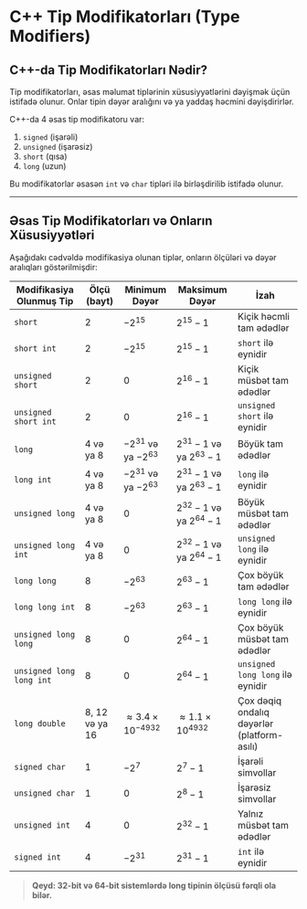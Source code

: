 # C++ Tip Modifikatorları (Type Modifiers)

## C++-da Tip Modifikatorları Nədir?

Tip modifikatorları, əsas məlumat tiplərinin xüsusiyyətlərini dəyişmək üçün istifadə olunur. Onlar tipin dəyər aralığını və ya yaddaş həcmini dəyişdirirlər.

C++-da 4 əsas tip modifikatoru var:

1. `signed` (işarəli)
2. `unsigned` (işarəsiz)
3. `short` (qısa)
4. `long` (uzun)

Bu modifikatorlar əsasən `int` və `char` tipləri ilə birləşdirilib istifadə olunur.

---

## Əsas Tip Modifikatorları və Onların Xüsusiyyətləri

Aşağıdakı cədvəldə modifikasiya olunan tiplər, onların ölçüləri və dəyər aralıqları göstərilmişdir:

| Modifikasiya Olunmuş Tip | Ölçü (bayt) | Minimum Dəyər | Maksimum Dəyər | İzah |
| --- | --- | --- | --- | --- |
| `short` | 2 | $-2^{15}$ | $2^{15}-1$ | Kiçik həcmli tam ədədlər |
| `short int` | 2 | $-2^{15}$ | $2^{15}-1$ | `short` ilə eynidir |
| `unsigned short` | 2 | $0$ | $2^{16}-1$ | Kiçik müsbət tam ədədlər |
| `unsigned short int` | 2 | $0$ | $2^{16}-1$ | `unsigned short` ilə eynidir |
| `long` | 4 və ya 8 | $-2^{31}$ və ya $-2^{63}$ | $2^{31}-1$ və ya $2^{63}-1$ | Böyük tam ədədlər |
| `long int` | 4 və ya 8 | $-2^{31}$ və ya $-2^{63}$ | $2^{31}-1$ və ya $2^{63}-1$ | `long` ilə eynidir |
| `unsigned long` | 4 və ya 8 | $0$ | $2^{32}-1$ və ya $2^{64}-1$ | Böyük müsbət tam ədədlər |
| `unsigned long int` | 4 və ya 8 | $0$ | $2^{32}-1$ və ya $2^{64}-1$ | `unsigned long` ilə eynidir |
| `long long` | 8 | $-2^{63}$ | $2^{63}-1$ | Çox böyük tam ədədlər |
| `long long int` | 8 | $-2^{63}$ | $2^{63}-1$ | `long long` ilə eynidir |
| `unsigned long long` | 8 | $0$ | $2^{64}-1$ | Çox böyük müsbət tam ədədlər |
| `unsigned long long int` | 8 | $0$ | $2^{64}-1$ | `unsigned long long` ilə eynidir |
| `long double` | 8, 12 və ya 16 | $\approx 3.4 × 10^{-4932}$ | $\approx 1.1 × 10^{4932}$ | Çox dəqiq ondalıq dəyərlər (platform-asılı) |
| `signed char` | 1 | $-2^{7}$ | $2^{7}-1$ | İşarəli simvollar |
| `unsigned char` | 1 | $0$ | $2^{8}-1$ | İşarəsiz simvollar |
| `unsigned int` | 4 | $0$ | $2^{32}-1$ | Yalnız müsbət tam ədədlər |
| `signed int` | 4 | $-2^{31}$ | $2^{31}-1$ | `int` ilə eynidir |

> **Qeyd: 32-bit və 64-bit sistemlərdə long tipinin ölçüsü fərqli ola bilər.**
